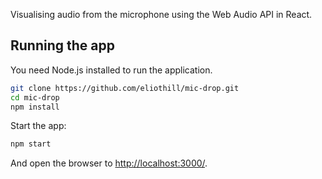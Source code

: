 Visualising audio from the microphone using the Web Audio API in React.

## Running the app

You need Node.js installed to run the application.

```bash
git clone https://github.com/eliothill/mic-drop.git
cd mic-drop
npm install
```

Start the app:

```bash
npm start
```

And open the browser to [http://localhost:3000/](localhost:3000).
